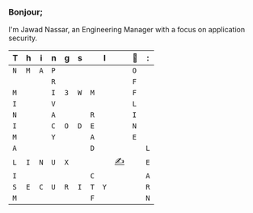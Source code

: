 ### Bonjour;

I'm Jawad Nassar, an Engineering Manager with a focus on application security. 


 

|T|h|i|n|g|s||I||💚|:|
| - | - | - | - | - | - | - | - | - | - | - |
|`N`|`M`|`A`|`P`| | | | | |`O`| |
| | | |`R`| | | | | |`F`| |
|`M`| | |`I`|`3`|`W`|`M`| | |`F`| |
|`I`| | |`V`| | | | | |`L`| |
|`N`| | |`A`| | |`R`| | |`I`| |
|`I`| | |`C`|`O`|`D`|`E`| | |`N`| |
|`M`| | |`Y`| | |`A`| | |`E`| |
|`A`| | | | | |`D`| | | |`L`|
|`L`|`I`|`N`|`U`|`X`| | | |[✍️](https://jawad.ca)| |`E`|
|`I`| | | | | |`C`| | | |`A`|
|`S`|`E`|`C`|`U`|`R`|`I`|`T`|`Y`| | |`R`|
|`M`| | | | | |`F`| | | |`N`|



